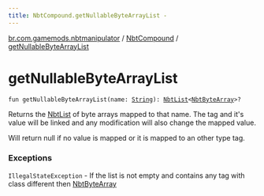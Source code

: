 ```yaml
---
title: NbtCompound.getNullableByteArrayList - 
---
```


[br.com.gamemods.nbtmanipulator](../index.html) / [NbtCompound](index.html) / [getNullableByteArrayList](./get-nullable-byte-array-list.html)

# getNullableByteArrayList

`fun getNullableByteArrayList(name: `[`String`](https://kotlinlang.org/api/latest/jvm/stdlib/kotlin/-string/index.html)`): `[`NbtList`](../-nbt-list/index.html)`<`[`NbtByteArray`](../-nbt-byte-array/index.html)`>?`

Returns the [NbtList](../-nbt-list/index.html) of byte arrays mapped to that name. The tag and it's value will be linked and any modification will
also change the mapped value.

Will return null if no value is mapped or it is mapped to an other type tag.

### Exceptions

`IllegalStateException` - If the list is not empty and contains any tag with class different then [NbtByteArray](../-nbt-byte-array/index.html)